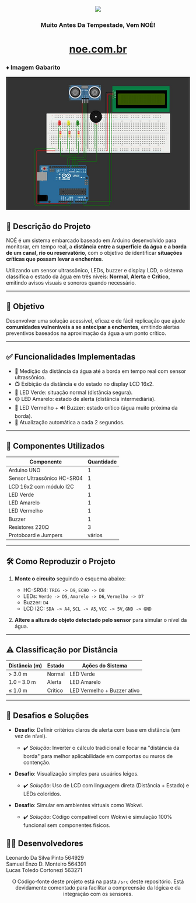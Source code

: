 <div align="center">

<img src="https://github.com/Gs-FIAP-NOE/Gs-FrontEnd-WebDev/raw/main/src/assets/img/logo-light.png" width="200px">

</div>

<div  align="center">

### Muito Antes Da Tempestade, Vem NOÉ!

# [noe.com.br](https://gs-fiap-noe.github.io/Gs-FrontEnd-WebDev/)
</div>

### ♦ Imagem Gabarito

<img src="./src/img/gabarito.jpg" alt="img gabarito"></img>


## 📌 Descrição do Projeto

NOÉ é um sistema embarcado baseado em Arduino desenvolvido para monitorar, em tempo real, a **distância entre a superfície da água e a borda de um canal, rio ou reservatório**, com o objetivo de identificar **situações críticas que possam levar a enchentes**.

Utilizando um sensor ultrassônico, LEDs, buzzer e display LCD, o sistema classifica o estado da água em três níveis: **Normal**, **Alerta** e **Crítico**, emitindo avisos visuais e sonoros quando necessário.

---

## 🎯 Objetivo

Desenvolver uma solução acessível, eficaz e de fácil replicação que ajude **comunidades vulneráveis a se antecipar a enchentes**, emitindo alertas preventivos baseados na aproximação da água a um ponto crítico.

---

## ✅ Funcionalidades Implementadas

- 📏 Medição da distância da água até a borda em tempo real com sensor ultrassônico.
- 📺 Exibição da distância e do estado no display LCD 16x2.
- 🚥 LED Verde: situação normal (distância segura).
- 🟡 LED Amarelo: estado de alerta (distância intermediária).
- 🔴 LED Vermelho + 🔊 Buzzer: estado crítico (água muito próxima da borda).
- 🔁 Atualização automática a cada 2 segundos.

---

## 🔩 Componentes Utilizados

| Componente                  | Quantidade |
|----------------------------|------------|
| Arduino UNO                | 1          |
| Sensor Ultrassônico HC-SR04| 1          |
| LCD 16x2 com módulo I2C    | 1          |
| LED Verde                  | 1          |
| LED Amarelo                | 1          |
| LED Vermelho               | 1          |
| Buzzer                     | 1          |
| Resistores 220Ω            | 3          |
| Protoboard e Jumpers       | vários     |

---

## 🛠️ Como Reproduzir o Projeto

1. **Monte o circuito** seguindo o esquema abaixo:
   - HC-SR04: `TRIG -> D9`, `ECHO -> D8`
   - LEDs: `Verde -> D5`, `Amarelo -> D6`, `Vermelho -> D7`
   - Buzzer: `D4`
   - LCD I2C: `SDA -> A4`, `SCL -> A5`, `VCC -> 5V`, `GND -> GND`

2. **Altere a altura do objeto detectado pelo sensor** para simular o nível da água.

---

## ⚠️ Classificação por Distância

| Distância (m) | Estado   | Ações do Sistema            |
|---------------|----------|-----------------------------|
| > 3.0 m       | Normal   | LED Verde                   |
| 1.0 – 3.0 m   | Alerta   | LED Amarelo                 |
| ≤ 1.0 m       | Crítico  | LED Vermelho + Buzzer ativo |

---

## 🧠 Desafios e Soluções

- **Desafio**: Definir critérios claros de alerta com base em distância (em vez de nível).
  - ✔️ *Solução*: Inverter o cálculo tradicional e focar na "distância da borda" para melhor aplicabilidade em comportas ou muros de contenção.

- **Desafio**: Visualização simples para usuários leigos.
  - ✔️ *Solução*: Uso de LCD com linguagem direta (Distância + Estado) e LEDs coloridos.

- **Desafio**: Simular em ambientes virtuais como Wokwi.
  - ✔️ *Solução*: Código compatível com Wokwi e simulação 100% funcional sem componentes físicos.


## 👨‍💻 Desenvolvedores

Leonardo Da Silva Pinto 564929 <br>
Samuel Enzo D. Monteiro 564391 <br>
Lucas Toledo Cortonezi 563271 <br>

<div align="center">

   O Código-fonte deste projeto está na pasta `/src` deste repositório. Está devidamente comentado para facilitar a compreensão da lógica e da integração com os sensores.
</div>